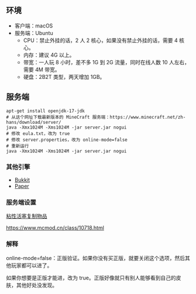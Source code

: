 ## 环境

- 客户端：macOS
- 服务端：Ubuntu
    - CPU：禁止外挂的话，2 人 2 核心，如果没有禁止外挂的话，需要 4 核心。
    - 内存：建议 4G 以上。
    - 带宽：一人玩 8 小时，差不多 1G 到 2G 流量，同时在线人数 10 人左右，需要 4M 带宽。
    - 硬盘：2B2T 类型，两天增加 1GB。

## 服务端

```
apt-get install openjdk-17-jdk
# 从这个网址下载最新版本的 MineCraft 服务端：https://www.minecraft.net/zh-hans/download/server/
java -Xmx1024M -Xms1024M -jar server.jar nogui
# 修改 eula.txt，改为 true
# 修改 server.properties，改为 online-mode=false
# 重新运行
java -Xmx1024M -Xms1024M -jar server.jar nogui
```

### 其他引擎

- [Bukkit](https://dev.bukkit.org/)
- [Paper](https://papermc.io/)

### 服务端设置

[粘性活塞复制物品](https://zhuanlan.zhihu.com/p/179261851)

https://www.mcmod.cn/class/10718.html

### 解释

online-mode=false：正版验证。如果你没有买正版，就要关闭这个选项，然后其他玩家都可以进了。

如果你想要是正版才能进，改为 true。正版好像就只有别人能够看到自己的皮肤，其他好处没发现。
